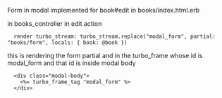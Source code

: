 Form in modal implemented for book#edit in books/index.html.erb

in books_controller in edit action

```
  render turbo_stream: turbo_stream.replace("modal_form", partial: "books/form", locals: { book: @book })
```
this is rendering the form partial and in the turbo_frame whose id is modal_form and that id is inside modal body

```
  <div class="modal-body">
    <%= turbo_frame_tag "modal_form" %>
  </div>

```
